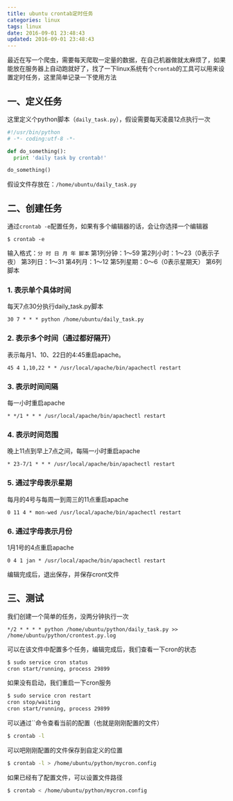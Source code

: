 ```yaml
---
title: ubuntu crontab定时任务
categories: linux
tags: linux
date: 2016-09-01 23:48:43
updated: 2016-09-01 23:48:43
---
```



最近在写一个爬虫，需要每天爬取一定量的数据，在自己机器做就太麻烦了，如果能放在服务器上自动跑就好了，找了一下linux系统有个`crontab`的工具可以用来设置定时任务，这里简单记录一下使用方法

<!-- more -->

## 一、定义任务
这里定义个python脚本（`daily_task.py`），假设需要每天凌晨12点执行一次
```python
#!/usr/bin/python
# -*- coding:utf-8 -*-

def do_something():
  print 'daily task by crontab!'

do_something()
```
假设文件存放在：`/home/ubuntu/daily_task.py`

## 二、创建任务
通过`crontab -e`配置任务，如果有多个编辑器的话，会让你选择一个编辑器
```
$ crontab -e
```

输入格式：`分 时 日 月 年 脚本`
第1列分钟：1～59
第2列小时：1～23（0表示子夜）
第3列日：1～31
第4列月：1～12
第5列星期：0～6（0表示星期天）
第6列脚本

### 1. 表示单个具体时间
每天7点30分执行daily_task.py脚本
```
30 7 * * * python /home/ubuntu/daily_task.py
```

### 2. 表示多个时间（通过都好隔开）
表示每月1、10、22日的4:45重启apache。
```
45 4 1,10,22 * * /usr/local/apache/bin/apachectl restart
```

### 3. 表示时间间隔
每一小时重启apache
```
* */1 * * * /usr/local/apache/bin/apachectl restart
```

### 4. 表示时间范围
晚上11点到早上7点之间，每隔一小时重启apache
```
* 23-7/1 * * * /usr/local/apache/bin/apachectl restart
```

### 5. 通过字母表示星期
每月的4号与每周一到周三的11点重启apache
```
0 11 4 * mon-wed /usr/local/apache/bin/apachectl restart
```
### 6. 通过字母表示月份
1月1号的4点重启apache
```
0 4 1 jan * /usr/local/apache/bin/apachectl restart
```
编辑完成后，退出保存，并保存cront文件


## 三、测试
我们创建一个简单的任务，没两分钟执行一次
```
*/2 * * * * python /home/ubuntu/python/daily_task.py >> /home/ubuntu/python/crontest.py.log
```

可以在该文件中配置多个任务，编辑完成后，我们查看一下cron的状态
```bash
$ sudo service cron status
cron start/running, process 29899
```

如果没有启动，我们重启一下cron服务
```bash
$ sudo service cron restart
cron stop/waiting
cron start/running, process 29899
```

可以通过``命令查看当前的配置（也就是刚刚配置的文件）
```bash
$ crontab -l
```

可以吧刚刚配置的文件保存到自定义的位置
```bash
$ crontab -l > /home/ubuntu/python/mycron.config
```

如果已经有了配置文件，可以设置文件路径
```bash
$ crontab < /home/ubuntu/python/mycron.config
```
